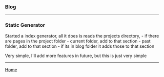 ### Blog

---
### Static Generator
Started a index generator, all it does is reads the projects directory, 
	- if there are pages in the project folder
		- current folder, add to that section
		- past folder, add to that section
	- if its in blog folder it adds those to that section

Very simple, I'll add more features in future, but this is just very simple

---
[Home](/)
